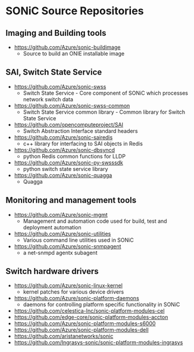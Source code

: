 # SONiC Source Repositories

## Imaging and Building tools
- https://github.com/Azure/sonic-buildimage
	- Source to build an ONIE installable image 

## SAI, Switch State Service
- https://github.com/Azure/sonic-swss
	- Switch State Service - Core component of SONiC which processes network switch data    
- https://github.com/Azure/sonic-swss-common
	- Switch State Service common library - Common library for Switch State Service
- https://github.com/opencomputeproject/SAI
	- Switch Abstraction Interface standard headers
- https://github.com/Azure/sonic-sairedis
	- c++ library for interfacing to SAI objects in Redis 
- https://github.com/Azure/sonic-dbsyncd
	- python Redis common functions for LLDP
- https://github.com/Azure/sonic-py-swsssdk
	- python switch state service library
- https://github.com/Azure/sonic-quagga
	- Quagga 
	
## Monitoring and management tools 
- https://github.com/Azure/sonic-mgmt
	- Management and automation code used for build, test and deployment automation
- https://github.com/Azure/sonic-utilities
	- Various command line utilities used in SONiC
- https://github.com/Azure/sonic-snmpagent
	- a net-snmpd agentx subagent 

## Switch hardware drivers
- https://github.com/Azure/sonic-linux-kernel
	- kernel patches for various device drivers
- https://github.com/Azure/sonic-platform-daemons
	- daemons for controlling platform specific functionality in SONiC
- https://github.com/celestica-Inc/sonic-platform-modules-cel
- https://github.com/edge-core/sonic-platform-modules-accton
- https://github.com/Azure/sonic-platform-modules-s6000
- https://github.com/Azure/sonic-platform-modules-dell
- https://github.com/aristanetworks/sonic
- https://github.com/Ingrasys-sonic/sonic-platform-modules-ingrasys

